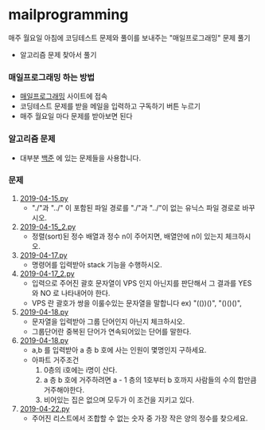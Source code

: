 # mailprogramming
매주 월요일 아침에 코딩테스트 문제와 풀이를 보내주는 "매일프로그래밍" 문제 풀기
+ 알고리즘 문제 찾아서 풀기

### 매일프로그래밍 하는 방법
- [매일프로그래밍](https://mailprogramming.com/) 사이트에 접속
- 코딩테스트 문제를 받을 메일을 입력하고 구독하기 버튼 누르기
- 매주 월요일 마다 문제를 받아보면 된다

### 알고리즘 문제
- 대부분 [백준](https://www.acmicpc.net/) 에 있는 문제들을 사용합니다.


### 문제
1. [2019-04-15.py](https://github.com/sprumin/Mailprogramming/blob/master/2019-04-15.py)
    - "./"과 "../" 이 포함된 파일 경로를 "./"과 "../"이 없는 유닉스 파일 경로로 바꾸시오.
2. [2019-04-15_2.py](https://github.com/sprumin/Mailprogramming/blob/master/2019-04-15_2.py)
    - 정렬(sort)된 정수 배열과 정수 n이 주어지면, 배열안에 n이 있는지 체크하시오.
3. [2019-04-17.py](https://github.com/sprumin/Mailprogramming/blob/master/2019-04-17.py)
    - 명령어를 입력받아 stack 기능을 수행하시오.
4. [2019-04-17_2.py](https://github.com/sprumin/Mailprogramming/blob/master/2019-04-17_2.py)
    - 입력으로 주어진 괄호 문자열이 VPS 인지 아닌지를 판단해서 그 결과를 YES 와 NO 로 나타내어야 한다.
    - VPS 란 괄호가 쌍을 이룰수있는 문자열을 말합니다 ex) "(())()", "()()()", 
5. [2019-04-18.py](https://github.com/sprumin/Mailprogramming/blob/master/2019-04-18.py)
    - 문자열을 입력받아 그룹 단어인지 아닌지 체크하시오.
    - 그룹단어란 중복된 단어가 연속되어있는 단어를 말한다.
6. [2019-04-18.py](https://github.com/sprumin/Mailprogramming/blob/master/2019-04-19.py)
    - a,b 를 입력받아 a 층 b 호에 사는 인원이 몇명인지 구하세요.
    - 아파트 거주조건
        1. 0층의 i호에는 i명이 산다.
        2. a 층 b 호에 거주하려면 a - 1 층의 1호부터 b 호까지 사람들의 수의 합만큼 거주해야한다.
        3. 비어있는 집은 없으며 모두가 이 조건을 지키고 있다.
7. [2019-04-22.py](https://github.com/sprumin/Mailprogramming/blob/master/2019-04-22.py)
    - 주어진 리스트에서 조합할 수 없는 숫자 중 가장 작은 양의 정수를 찾으세요.